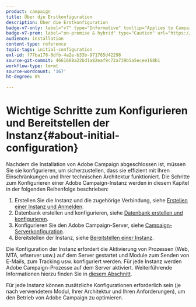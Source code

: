 ```yaml
---
product: campaign
title: Über die Erstkonfiguration
description: Über die Erstkonfiguration
badge-v7-only: label="v7" type="Informative" tooltip="Applies to Campaign Classic v7 only"
badge-v7-prem: label="on-premise & hybrid" type="Caution" url="https://experienceleague.adobe.com/docs/campaign-classic/using/installing-campaign-classic/architecture-and-hosting-models/hosting-models-lp/hosting-models.html" tooltip="Applies to on-premise and hybrid deployments only"
audience: installation
content-type: reference
topic-tags: initial-configuration
exl-id: f77ba178-0dfb-4a2e-b33b-971765d42298
source-git-commit: 4661688a22bd1a82eaf9c72a739b5a5ecee168b1
workflow-type: tm+mt
source-wordcount: '167'
ht-degree: 8%

---
```


# Wichtige Schritte zum Konfigurieren und Bereitstellen der Instanz{#about-initial-configuration}



Nachdem die Installation von Adobe Campaign abgeschlossen ist, müssen Sie sie konfigurieren, um sicherzustellen, dass sie effizient mit Ihren Einschränkungen und Ihrer technischen Architektur funktioniert. Die Schritte zum Konfigurieren einer Adobe Campaign-Instanz werden in diesem Kapitel in der folgenden Reihenfolge beschrieben:

1. Erstellen Sie die Instanz und die zugehörige Verbindung, siehe [Erstellen einer Instanz und Anmelden](../../installation/using/creating-an-instance-and-logging-on.md).
1. Datenbank erstellen und konfigurieren, siehe [Datenbank erstellen und konfigurieren](../../installation/using/creating-and-configuring-the-database.md).
1. Konfigurieren Sie den Adobe Campaign-Server, siehe [Campaign-Serverkonfiguration](../../installation/using/configuring-campaign-server.md).
1. Bereitstellen der Instanz, siehe [Bereitstellen einer Instanz](../../installation/using/deploying-an-instance.md).

Die Konfiguration der Instanz erfordert die Aktivierung von Prozessen (Web, MTA, wfserver usw.) auf dem Server gestartet und Module zum Senden von E-Mails, zum Tracking usw. konfiguriert werden. Für jede Instanz werden Adobe Campaign-Prozesse auf dem Server aktiviert. Weiterführende Informationen hierzu finden Sie in [diesem Abschnitt](../../installation/using/configuring-campaign-server.md#enabling-processes).

Für jede Instanz können zusätzliche Konfigurationen erforderlich sein (je nach verwendetem Modul, Ihrer Architektur und Ihren Anforderungen), um den Betrieb von Adobe Campaign zu optimieren.
